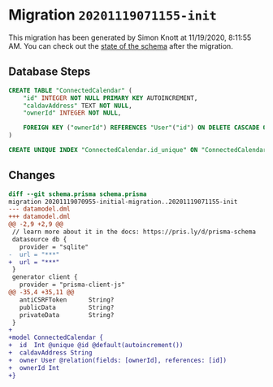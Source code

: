 # Migration `20201119071155-init`

This migration has been generated by Simon Knott at 11/19/2020, 8:11:55 AM.
You can check out the [state of the schema](./schema.prisma) after the migration.

## Database Steps

```sql
CREATE TABLE "ConnectedCalendar" (
    "id" INTEGER NOT NULL PRIMARY KEY AUTOINCREMENT,
    "caldavAddress" TEXT NOT NULL,
    "ownerId" INTEGER NOT NULL,

    FOREIGN KEY ("ownerId") REFERENCES "User"("id") ON DELETE CASCADE ON UPDATE CASCADE
)

CREATE UNIQUE INDEX "ConnectedCalendar.id_unique" ON "ConnectedCalendar"("id")
```

## Changes

```diff
diff --git schema.prisma schema.prisma
migration 20201119070955-initial-migration..20201119071155-init
--- datamodel.dml
+++ datamodel.dml
@@ -2,9 +2,9 @@
 // learn more about it in the docs: https://pris.ly/d/prisma-schema
 datasource db {
   provider = "sqlite"
-  url = "***"
+  url = "***"
 }
 generator client {
   provider = "prisma-client-js"
@@ -35,4 +35,11 @@
   antiCSRFToken      String?
   publicData         String?
   privateData        String?
 }
+
+model ConnectedCalendar {
+  id  Int @unique @id @default(autoincrement())
+  caldavAddress String
+  owner User @relation(fields: [ownerId], references: [id])
+  ownerId Int
+}
```


